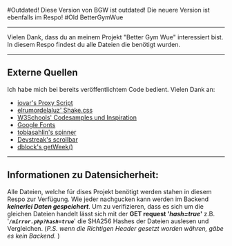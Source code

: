 #Outdated!
Diese Version von BGW ist outdated! Die neuere Version ist ebenfalls im Respo!
#Old BetterGymWue


----------


Vielen Dank, dass du an meinem Projekt "Better Gym Wue" interessiert bist. In diesem Respo findest du alle Dateien die benötigt wurden.


----------


## Externe Quellen
Ich habe mich bei bereits veröffentlichtem Code bedient. Vielen Dank an:

 - [iovar's Proxy Script](https://gist.github.com/iovar/9091078)
 - [elrumordelaluz' Shake.css](https://elrumordelaluz.github.io/csshake/)
 - [W3Schools' Codesamples und Inspiration](https://www.w3schools.com)
 - [Google Fonts](https://fonts.google.com/)
 - [tobiasahlin's spinner](http://tobiasahlin.com/spinkit/)
 - [Devstreak's scrollbar](https://codepen.io/devstreak/pen/dMYgeO)
 - [dblock's getWeek()](https://gist.github.com/dblock/1081513)


----------


## Informationen zu Datensicherheit:
Alle Dateien, welche für dises Projekt benötigt werden stahen in diesem Respo zur Verfügung.
Wie jeder nachgucken kann werden im Backend ***keinerlei Daten gespeichert***. Um zu verifizieren, dass es sich um die gleichen Dateien handelt lässt sich mit der **GET request '*hash=true*'** z.B. '***`/mirror.php?hash=true`***' die SHA256 Hashes der Dateien auslesen und Vergleichen. (*P.S. wenn die Richtigen Header gesetzt worden währen, gäbe es kein Backend.* )